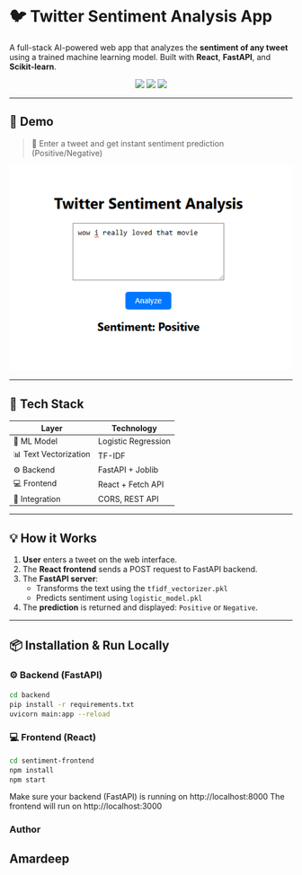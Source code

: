 # 🐦 Twitter Sentiment Analysis App

A full-stack AI-powered web app that analyzes the **sentiment of any tweet** using a trained machine learning model. Built with **React**, **FastAPI**, and **Scikit-learn**.

<div align="center">
  <img src="https://img.shields.io/badge/Machine%20Learning-Scikit--Learn-orange?logo=scikit-learn" />
  <img src="https://img.shields.io/badge/Backend-FastAPI-green?logo=fastapi" />
  <img src="https://img.shields.io/badge/Frontend-React-blue?logo=react" />
</div>

---

## 🚀 Demo

> 🎯 Enter a tweet and get instant sentiment prediction (Positive/Negative)

![demo](demo.png) 

---

## 🧠 Tech Stack

| Layer        | Technology         |
|--------------|--------------------|
| 🧠 ML Model   | Logistic Regression |
| 📊 Text Vectorization | TF-IDF             |
| ⚙ Backend    | FastAPI + Joblib    |
| 💻 Frontend  | React + Fetch API   |
| 🔗 Integration | CORS, REST API     |

---

## 💡 How it Works

1. **User** enters a tweet on the web interface.
2. The **React frontend** sends a POST request to FastAPI backend.
3. The **FastAPI server**:
   - Transforms the text using the `tfidf_vectorizer.pkl`
   - Predicts sentiment using `logistic_model.pkl`
4. The **prediction** is returned and displayed: `Positive` or `Negative`.

---

## 📦 Installation & Run Locally

### ⚙ Backend (FastAPI)
```bash
cd backend
pip install -r requirements.txt
uvicorn main:app --reload
```

### 💻 Frontend (React)

```bash
cd sentiment-frontend
npm install
npm start
```

Make sure your backend (FastAPI) is running on http://localhost:8000
The frontend will run on http://localhost:3000


### Author
## Amardeep
